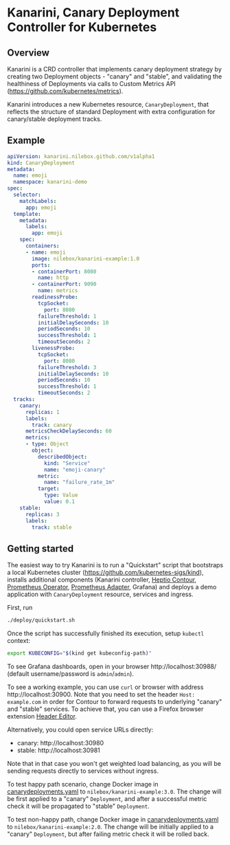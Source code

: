 # Kanarini, Canary Deployment Controller for Kubernetes

## Overview

Kanarini is a CRD controller that implements canary deployment strategy by
creating two Deployment objects - "canary" and "stable", and validating the
healthiness of Deployments via calls to Custom Metrics API (https://github.com/kubernetes/metrics).

Kanarini introduces a new Kubernetes resource, `CanaryDeployment`, that reflects
the structure of standard Deployment with extra configuration for canary/stable
deployment tracks.

## Example

```yaml
apiVersion: kanarini.nilebox.github.com/v1alpha1
kind: CanaryDeployment
metadata:
  name: emoji
  namespace: kanarini-demo
spec:
  selector:
    matchLabels:
      app: emoji
  template:
    metadata:
      labels:
        app: emoji
    spec:
      containers:
      - name: emoji
        image: nilebox/kanarini-example:1.0
        ports:
        - containerPort: 8080
          name: http
        - containerPort: 9090
          name: metrics
        readinessProbe:
          tcpSocket:
            port: 8080
          failureThreshold: 1
          initialDelaySeconds: 10
          periodSeconds: 10
          successThreshold: 1
          timeoutSeconds: 2
        livenessProbe:
          tcpSocket:
            port: 8080
          failureThreshold: 3
          initialDelaySeconds: 10
          periodSeconds: 10
          successThreshold: 1
          timeoutSeconds: 2
  tracks:
    canary:
      replicas: 1
      labels:
        track: canary
      metricsCheckDelaySeconds: 60
      metrics:
      - type: Object
        object:
          describedObject:
            kind: "Service"
            name: "emoji-canary"
          metric:
            name: "failure_rate_1m"
          target:
            type: Value
            value: 0.1
    stable:
      replicas: 3
      labels:
        track: stable
```

## Getting started

The easiest way to try Kanarini is to run a "Quickstart" script that bootstraps
a local Kubernetes cluster (https://github.com/kubernetes-sigs/kind), installs
additional components (Kanarini controller, 
[Heptio Contour](https://github.com/heptio/contour), [Prometheus Operator](https://github.com/coreos/prometheus-operator),
[Prometheus Adapter](https://github.com/DirectXMan12/k8s-prometheus-adapter), Grafana)
and deploys a demo application with `CanaryDeployment` resource, services and ingress.

First, run
```bash
./deploy/quickstart.sh
```

Once the script has successfully finished its execution, setup `kubectl` context:
```bash
export KUBECONFIG="$(kind get kubeconfig-path)"
```

To see Grafana dashboards, open in your browser http://localhost:30988/ 
(default username/password is `admin`/`admin`).

To see a working example, you can use `curl` or browser with address http://localhost:30900.
Note that you need to set the header `Host: example.com` in order for Contour
to forward requests to underlying "canary" and "stable" services. To achieve that,
you can use a Firefox browser extension [Header Editor](https://addons.mozilla.org/en-US/firefox/addon/header-editor/).

Alternatively, you could open service URLs directly:
- canary: http://localhost:30980
- stable: http://localhost:30981

Note that in that case you won't get weighted load balancing, as you will be sending 
requests directly to services without ingress.

To test happy path scenario, change Docker image in 
[canarydeployments.yaml](https://github.com/nilebox/kanarini/blob/master/deploy/kanarini-demo/canarydeployments.yaml)
to `nilebox/kanarini-example:3.0`. The change will be first applied to a "canary"
`Deployment`, and after a successful metric check it will be propagated to "stable" `Deployment`.

To test non-happy path, change Docker image in 
[canarydeployments.yaml](https://github.com/nilebox/kanarini/blob/master/deploy/kanarini-demo/canarydeployments.yaml)
to `nilebox/kanarini-example:2.0`. The change will be initially applied to a "canary"
`Deployment`, but after failing metric check it will be rolled back.

